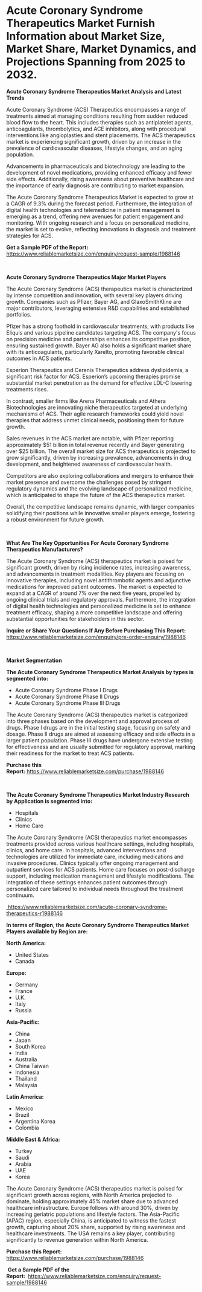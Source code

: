 <p><h1>Acute Coronary Syndrome Therapeutics Market Furnish Information about Market Size, Market Share, Market Dynamics, and Projections Spanning from 2025 to 2032.</h1></p><p><strong>Acute Coronary Syndrome Therapeutics Market Analysis and Latest Trends</strong></p>
<p><p>Acute Coronary Syndrome (ACS) Therapeutics encompasses a range of treatments aimed at managing conditions resulting from sudden reduced blood flow to the heart. This includes therapies such as antiplatelet agents, anticoagulants, thrombolytics, and ACE inhibitors, along with procedural interventions like angioplasties and stent placements. The ACS therapeutics market is experiencing significant growth, driven by an increase in the prevalence of cardiovascular diseases, lifestyle changes, and an aging population. </p><p>Advancements in pharmaceuticals and biotechnology are leading to the development of novel medications, providing enhanced efficacy and fewer side effects. Additionally, rising awareness about preventive healthcare and the importance of early diagnosis are contributing to market expansion. </p><p>The Acute Coronary Syndrome Therapeutics Market is expected to grow at a CAGR of 9.3% during the forecast period. Furthermore, the integration of digital health technologies and telemedicine in patient management is emerging as a trend, offering new avenues for patient engagement and monitoring. With ongoing research and a focus on personalized medicine, the market is set to evolve, reflecting innovations in diagnosis and treatment strategies for ACS.</p></p>
<p><strong>Get a Sample PDF of the Report:&nbsp;</strong> <a href="https://www.reliablemarketsize.com/enquiry/request-sample/1988146?utm_campaign=3642&utm_medium=2&utm_source=Github&utm_content=ia&utm_term=19042025&utm_id=acute-coronary-syndrome-therapeutics">https://www.reliablemarketsize.com/enquiry/request-sample/1988146</a></p>
<p>&nbsp;</p>
<p><strong>Acute Coronary Syndrome Therapeutics Major Market Players</strong></p>
<p><p>The Acute Coronary Syndrome (ACS) therapeutics market is characterized by intense competition and innovation, with several key players driving growth. Companies such as Pfizer, Bayer AG, and GlaxoSmithKline are major contributors, leveraging extensive R&D capabilities and established portfolios. </p><p>Pfizer has a strong foothold in cardiovascular treatments, with products like Eliquis and various pipeline candidates targeting ACS. The company's focus on precision medicine and partnerships enhances its competitive position, ensuring sustained growth. Bayer AG also holds a significant market share with its anticoagulants, particularly Xarelto, promoting favorable clinical outcomes in ACS patients.</p><p>Esperion Therapeutics and Cerenis Therapeutics address dyslipidemia, a significant risk factor for ACS. Esperion’s upcoming therapies promise substantial market penetration as the demand for effective LDL-C lowering treatments rises.</p><p>In contrast, smaller firms like Arena Pharmaceuticals and Athera Biotechnologies are innovating niche therapeutics targeted at underlying mechanisms of ACS. Their agile research frameworks could yield novel therapies that address unmet clinical needs, positioning them for future growth.</p><p>Sales revenues in the ACS market are notable, with Pfizer reporting approximately $51 billion in total revenue recently and Bayer generating over $25 billion. The overall market size for ACS therapeutics is projected to grow significantly, driven by increasing prevalence, advancements in drug development, and heightened awareness of cardiovascular health.</p><p>Competitors are also exploring collaborations and mergers to enhance their market presence and overcome the challenges posed by stringent regulatory dynamics and the evolving landscape of personalized medicine, which is anticipated to shape the future of the ACS therapeutics market. </p><p>Overall, the competitive landscape remains dynamic, with larger companies solidifying their positions while innovative smaller players emerge, fostering a robust environment for future growth.</p></p>
<p>&nbsp;</p>
<p><strong>What Are The Key Opportunities For Acute Coronary Syndrome Therapeutics Manufacturers?</strong></p>
<p><p>The Acute Coronary Syndrome (ACS) therapeutics market is poised for significant growth, driven by rising incidence rates, increasing awareness, and advancements in treatment modalities. Key players are focusing on innovative therapies, including novel antithrombotic agents and adjunctive medications for improved patient outcomes. The market is expected to expand at a CAGR of around 7% over the next five years, propelled by ongoing clinical trials and regulatory approvals. Furthermore, the integration of digital health technologies and personalized medicine is set to enhance treatment efficacy, shaping a more competitive landscape and offering substantial opportunities for stakeholders in this sector.</p></p>
<p><strong>Inquire or Share Your Questions If Any Before Purchasing This Report:</strong> <a href="https://www.reliablemarketsize.com/enquiry/pre-order-enquiry/1988146?utm_campaign=3642&utm_medium=2&utm_source=Github&utm_content=ia&utm_term=19042025&utm_id=acute-coronary-syndrome-therapeutics">https://www.reliablemarketsize.com/enquiry/pre-order-enquiry/1988146</a></p>
<p>&nbsp;</p>
<p><strong>Market Segmentation</strong></p>
<p><strong>The Acute Coronary Syndrome Therapeutics Market Analysis by types is segmented into:</strong></p>
<p><ul><li>Acute Coronary Syndrome Phase I Drugs</li><li>Acute Coronary Syndrome Phase II Drugs</li><li>Acute Coronary Syndrome Phase III Drugs</li></ul></p>
<p><p>The Acute Coronary Syndrome (ACS) therapeutics market is categorized into three phases based on the development and approval process of drugs. Phase I drugs are in the initial testing stage, focusing on safety and dosage. Phase II drugs are aimed at assessing efficacy and side effects in a larger patient population. Phase III drugs have undergone extensive testing for effectiveness and are usually submitted for regulatory approval, marking their readiness for the market to treat ACS patients.</p></p>
<p><strong>Purchase this Report:&nbsp;</strong><a href="https://www.reliablemarketsize.com/purchase/1988146?utm_campaign=3642&utm_medium=2&utm_source=Github&utm_content=ia&utm_term=19042025&utm_id=acute-coronary-syndrome-therapeutics">https://www.reliablemarketsize.com/purchase/1988146</a></p>
<p>&nbsp;</p>
<p><strong>The Acute Coronary Syndrome Therapeutics Market Industry Research by Application is segmented into:</strong></p>
<p><ul><li>Hospitals</li><li>Clinics</li><li>Home Care</li></ul></p>
<p><p>The Acute Coronary Syndrome (ACS) therapeutics market encompasses treatments provided across various healthcare settings, including hospitals, clinics, and home care. In hospitals, advanced interventions and technologies are utilized for immediate care, including medications and invasive procedures. Clinics typically offer ongoing management and outpatient services for ACS patients. Home care focuses on post-discharge support, including medication management and lifestyle modifications. The integration of these settings enhances patient outcomes through personalized care tailored to individual needs throughout the treatment continuum.</p></p>
<p><a href="https://www.reliablemarketsize.com/acute-coronary-syndrome-therapeutics-r1988146?utm_campaign=3642&utm_medium=2&utm_source=Github&utm_content=ia&utm_term=19042025&utm_id=acute-coronary-syndrome-therapeutics">&nbsp;https://www.reliablemarketsize.com/acute-coronary-syndrome-therapeutics-r1988146</a></p>
<p><strong>In terms of Region, the Acute Coronary Syndrome Therapeutics Market Players available by Region are:</strong></p>
<p>
    <p> <strong> North America: </strong>
        <ul>
            <li>United States</li>
            <li>Canada</li>
        </ul>
        </p> 
    <p> <strong> Europe: </strong>
        <ul>
            <li>Germany</li>
            <li>France</li>
            <li>U.K.</li>
            <li>Italy</li>
            <li>Russia</li>
        </ul>
        </p> 
    <p> <strong> Asia-Pacific: </strong>
        <ul>
            <li>China</li>
            <li>Japan</li>
            <li>South Korea</li>
            <li>India</li>
            <li>Australia</li>
            <li>China Taiwan</li>
            <li>Indonesia</li>
            <li>Thailand</li>
            <li>Malaysia</li>
        </ul>
        </p> 
    <p> <strong> Latin America: </strong>
        <ul>
            <li>Mexico</li>
            <li>Brazil</li>
            <li>Argentina Korea</li>
            <li>Colombia</li>
        </ul>
        </p> 
    <p> <strong> Middle East & Africa: </strong>
        <ul>
            <li>Turkey</li>
            <li>Saudi</li>
            <li>Arabia</li>
            <li>UAE</li>
            <li>Korea</li>
        </ul>
    </p>
    </p>
<p><p>The Acute Coronary Syndrome (ACS) therapeutics market is poised for significant growth across regions, with North America projected to dominate, holding approximately 45% market share due to advanced healthcare infrastructure. Europe follows with around 30%, driven by increasing geriatric populations and lifestyle factors. The Asia-Pacific (APAC) region, especially China, is anticipated to witness the fastest growth, capturing about 20% share, supported by rising awareness and healthcare investments. The USA remains a key player, contributing significantly to revenue generation within North America.</p></p>
<p><strong>Purchase this Report: </strong><a href="https://www.reliablemarketsize.com/purchase/1988146?utm_campaign=3642&utm_medium=2&utm_source=Github&utm_content=ia&utm_term=19042025&utm_id=acute-coronary-syndrome-therapeutics">https://www.reliablemarketsize.com/purchase/1988146</a></p>
<p>&nbsp;<strong>Get a Sample PDF of the Report:&nbsp;&nbsp;</strong><a href="https://www.reliablemarketsize.com/enquiry/request-sample/1988146?utm_campaign=3642&utm_medium=2&utm_source=Github&utm_content=ia&utm_term=19042025&utm_id=acute-coronary-syndrome-therapeutics">https://www.reliablemarketsize.com/enquiry/request-sample/1988146</a></p>
<p><strong></strong></p>
<p><p></p><p></p><p></p></p>